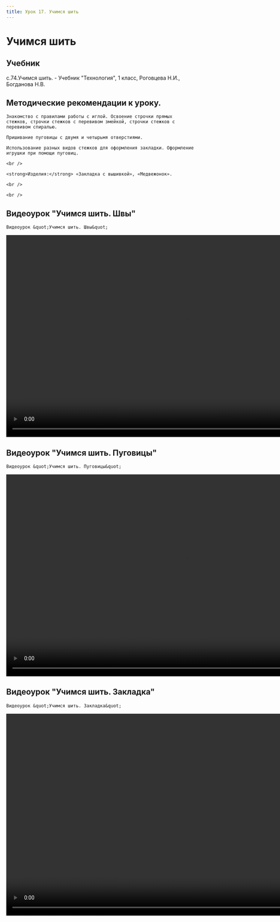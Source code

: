 ```yaml
---
title: Урок 17. Учимся шить
---
```


# Учимся шить

## Учебник

с.74.Учимся шить. - Учебник "Технология", 1 класс, Роговцева Н.И., Богданова Н.В.

## Методические рекомендации к уроку.

<p>
	Знакомство с правилами работы с иглой. Освоение строчки прямых стежков, строчки стежков с перевивом змейкой, строчки стежков с перевивом спиралью. 
</p>
<p>
	Пришивание пуговицы с двумя и четырьмя отверстиями. 
</p>
<p>
	Использование разных видов стежков для оформления закладки. Оформление игрушки при помощи пуговиц.  
</p>
<p>
	<br /> 
</p>
<p>
	<strong>Изделия:</strong> «Закладка с вышивкой», «Медвежонок». 
</p>
<p>
	<br /> 
</p>
<p>
	<br />
</p>

## Видеоурок "Учимся шить. Швы"

<p>
	Видеоурок &quot;Учимся шить. Швы&quot;
</p>


<video width="960" height="540" controls>
  <source src="https://vod-progressive.akamaized.net/exp=1667467087~acl=%2Fvimeo-prod-skyfire-std-us%2F01%2F236%2F15%2F376180312%2F1569539688.mp4~hmac=61f90f1c9ff6d728cd3662a190714d47768e3a2f32091317d3e7ca1c8aeca74a/vimeo-prod-skyfire-std-us/01/236/15/376180312/1569539688.mp4" type="video/mp4">
Your browser does not support the video tag.
</video>


## Видеоурок "Учимся шить. Пуговицы"

<p>
	Видеоурок &quot;Учимся шить. Пуговицы&quot;
</p>


<video width="960" height="540" controls>
  <source src="https://vod-progressive.akamaized.net/exp=1667467336~acl=%2Fvimeo-prod-skyfire-std-us%2F01%2F236%2F15%2F376180791%2F1569543263.mp4~hmac=8a55f4839a8c0d796ec8e35b0dae1bad0fc9eaa19d0aae890e01068a50b8aade/vimeo-prod-skyfire-std-us/01/236/15/376180791/1569543263.mp4" type="video/mp4">
Your browser does not support the video tag.
</video>


## Видеоурок "Учимся шить. Закладка"

<p>
	Видеоурок &quot;Учимся шить. Закладка&quot;
</p>


<video width="960" height="540" controls>
  <source src="https://vod-progressive.akamaized.net/exp=1667467676~acl=%2Fvimeo-prod-skyfire-std-us%2F01%2F236%2F15%2F376181451%2F1569547209.mp4~hmac=4f9f5ec437103a9cc1cf60c792770bc3e9ec4648ffaacf12f2a583a6e2cfae67/vimeo-prod-skyfire-std-us/01/236/15/376181451/1569547209.mp4" type="video/mp4">
Your browser does not support the video tag.
</video>
